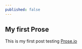 ```yaml
---
published: false
---
```


## My first Prose

This is my first post testing [Prose.io](http://prose.io)


